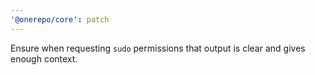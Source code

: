 ```yaml
---
'@onerepo/core': patch
---
```


Ensure when requesting `sudo` permissions that output is clear and gives enough context.
